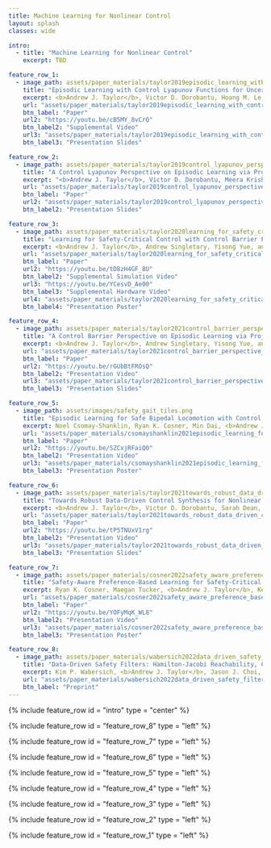 ```yaml
---
title: Machine Learning for Nonlinear Control
layout: splash
classes: wide

intro:
  - title: "Machine Learning for Nonlinear Control"
    excerpt: TBD

feature_row_1:
  - image_path: assets/paper_materials/taylor2019episodic_learning_with_control_lyapunov_functions_for_uncertain_robotic_systems/episodic_learning.png
    title: "Episodic Learning with Control Lyapunov Functions for Uncertain Robotic Systems"
    excerpt: <b>Andrew J. Taylor</b>, Victor D. Dorobantu, Hoang M. Le, Yisong Yue, and Aaron D. Ames, in <i>Proceedings of the IEEE/RSJ International Conference on Intelligent Robotics and Systems (IROS)</i>, Macau, China, 2019, pp. 6878-6884. <br> <br> <b>Abstract:</b> Many modern nonlinear control methods aim to endow systems with guaranteed properties, such as stability or safety, and have been successfully applied to the domain of robotics. However, model uncertainty remains a persistent challenge, weakening theoretical guarantees and causing implementation failures on physical systems. This paper develops a machine learning framework centered around Control Lyapunov Functions (CLFs) to adapt to parametric uncertainty and unmodeled dynamics in general robotic systems. Our proposed method proceeds by iteratively updating estimates of Lyapunov function derivatives and improving controllers, ultimately yielding a stabilizing quadratic program model-based controller. We validate our approach on a planar Segway simulation, demonstrating substantial performance improvements by iteratively refining on a base model-free controller.
    url: "assets/paper_materials/taylor2019episodic_learning_with_control_lyapunov_functions_for_uncertain_robotic_systems/paper.pdf"
    btn_label: "Paper"
    url2: "https://youtu.be/cB5MY_8vCrQ"
    btn_label2: "Supplemental Video"
    url3: "assets/paper_materials/taylor2019episodic_learning_with_control_lyapunov_functions_for_uncertain_robotic_systems/presentation_slides.pdf"
    btn_label3: "Presentation Slides"

feature_row_2:
  - image_path: assets/paper_materials/taylor2019control_lyapunov_perspective_on_episodic_learning_via_projection_to_state_stability/heatmaps.png
    title: "A Control Lyapunov Perspective on Episodic Learning via Projection to State Stability"
    excerpt: "<b>Andrew J. Taylor</b>, Victor D. Dorobantu, Meera Krishnamoorthy, Hoang M. Le, Yisong Yue, and Aaron D. Ames, in <i>Proceedings of the IEEE 58th Conference on Decision and Control (CDC)</i>, Nice, France, 2019, pp. 1448-1455. <br> <br> <b>Abstract:</b> The goal of this paper is to understand the impact of learning on control synthesis from a Lyapunov function perspective.  In particular, rather than consider uncertainties in the full system dynamics, we employ Control Lyapunov Functions (CLFs) as low-dimensional projections. To understand and characterize the uncertainty that these projected dynamics introduce in the system, we introduce a new notion: Projection to State Stability (PSS). PSS can be viewed as a variant of Input to State Stability defined on projected dynamics, and enables characterizing  robustness of a CLF with respect to the data used to learn system uncertainties. We use PSS to bound uncertainty in affine control, and demonstrate that a practical episodic learning approach can use PSS to characterize uncertainty in the CLF for robust control synthesis."
    url: "assets/paper_materials/taylor2019control_lyapunov_perspective_on_episodic_learning_via_projection_to_state_stability/paper.pdf"
    btn_label: "Paper"
    url2: "assets/paper_materials/taylor2019control_lyapunov_perspective_on_episodic_learning_via_projection_to_state_stability/presentation_slides.pdf"
    btn_label2: "Presentation Slides"

feature_row_3:
  - image_path: assets/paper_materials/taylor2020learning_for_safety_critical_control_with_control_barrier_functions/segway_hardware.png
    title: "Learning for Safety-Critical Control with Control Barrier Functions"
    excerpt: <b>Andrew J. Taylor</b>, Andrew Singletary, Yisong Yue, and Aaron D. Ames, in <i>Proceedings of the 2nd Conference on Learning for Dynamics and Control (L4DC)</i>, Berkeley, CA, USA, 2020, pp. 708-717. <br> <br> <b>Abstract:</b>  Modern nonlinear control theory seeks to endow systems with properties of stability and safety, and have been deployed successfully in multiple domains. Despite this success, model uncertainty remains a significant challenge in synthesizing safe controllers, leading to degradation in the properties provided by the controllers. This paper develops a machine learning framework utilizing Control Barrier Functions (CBFs) to reduce model uncertainty as it impact the safe behavior of a system. This approach iteratively collects data and updates a controller, ultimately achieving safe behavior. We validate this method in simulation and experimentally on a Segway platform.
    url: "assets/paper_materials/taylor2020learning_for_safety_critical_control_with_control_barrier_functions/paper.pdf"
    btn_label: "Paper"
    url2: "https://youtu.be/tD8zH4GF_8U"
    btn_label2: "Supplemental Simulation Video"
    url3: "https://youtu.be/YCesvD_Ae00"
    btn_label3: "Supplemental Hardware Video"
    url4: "assets/paper_materials/taylor2020learning_for_safety_critical_control_with_control_barrier_functions/presentation_poster.pdf"
    btn_label4: "Presentation Poster"

feature_row_4:
  - image_path: assets/paper_materials/taylor2021control_barrier_perspective_on_episodic_learning_via_projection_to_state_safety/pssf.png
    title: "A Control Barrier Perspective on Episodic Learning via Projection-to-State Safety"
    excerpt: <b>Andrew J. Taylor</b>, Andrew Singletary, Yisong Yue, and Aaron D. Ames, <i>IEEE Control Systems Letters</i>, vol. 5, no.3, pp. 1029-1024, 2021. <br> <br> <b>Abstract:</b>  In this paper we seek to quantify the ability of learning to improve safety guarantees endowed by Control Barrier Functions (CBFs). In particular, we investigate how model uncertainty in the time derivative of a CBF can be reduced via learning, and how this leads to stronger statements on the safe behavior of a system. To this end, we build upon the idea of Input-to-State Safety (ISSf) to define Projection-to-State Safety (PSSf), which characterizes degradation in safety in terms of a projected disturbance. This enables the direct quantification of both how learning can improve safety guarantees, and how bounds on learning error translate to bounds on degradation in safety. We demonstrate that a practical episodic learning approach can use PSSf to reduce uncertainty and improve safety guarantees in simulation and experimentally.
    url: "assets/paper_materials/taylor2021control_barrier_perspective_on_episodic_learning_via_projection_to_state_safety/paper.pdf"
    btn_label: "Paper"
    url2: "https://youtu.be/rGUbBtFROsQ"
    btn_label2: "Presentation Video"
    url3: "assets/paper_materials/taylor2021control_barrier_perspective_on_episodic_learning_via_projection_to_state_safety/presentation_slides.pdf"
    btn_label3: "Presentation Slides"

feature_row_5:
  - image_path: assets/images/safety_gait_tiles.png
    title: "Episodic Learning for Safe Bipedal Locomotion with Control Barrier Functions and Projection-to-State Safety"
    excerpt: Noel Csomay-Shanklin, Ryan K. Cosner, Min Dai, <b>Andrew J. Taylor</b>, and Aaron D. Ames, in <i>Proceedings of the 3rd Conference on Learning for Dynamics and Control (L4DC)</i>, Zürich, Switzerland, 2021, pp. 1041-1053. <br> <br> <b>Abstract:</b>  This paper combines episodic learning and control barrier functions in the setting of bipedal locomotion. The safety guarantees that control barrier functions provide are only valid with perfect model knowledge; however, this assumption cannot be met on hardware platforms. To address this, we utilize the notion of projection-to-state safety paired with a machine learning framework in an attempt to learn the model uncertainty as it affects the barrier functions. The proposed approach is demonstrated both in simulation and on hardware for the AMBER-3M bipedal robot in the context of the stepping-stone problem, which requires precise foot placement while walking dynamically.
    url: "assets/paper_materials/csomayshanklin2021episodic_learning_for_safe_bipedal_locomotion_with_control_barrier_functions_and_projection_to_state_safety/paper.pdf"
    btn_label: "Paper"
    url2: "https://youtu.be/SZCxjRFaiQ0"
    btn_label2: "Presentation Video"
    url3: "assets/paper_materials/csomayshanklin2021episodic_learning_for_safe_bipedal_locomotion_with_control_barrier_functions_and_projection_to_state_safety/presentation_poster.pdf"
    btn_label3: "Presentation Poster"

feature_row_6:
  - image_path: assets/paper_materials/taylor2021towards_robust_data_driven_control_synthesis_for_nonlinear_systems_with_actuation_uncertainty/feasible_set.png
    title: "Towards Robust Data-Driven Control Synthesis for Nonlinear Systems with Actuation Uncertainty"
    excerpt: <b>Andrew J. Taylor</b>, Victor D. Dorobantu, Sarah Dean, Benjamin Recht, Yisong Yue, and Aaron D. Ames, in <i>Proceedings of the IEEE 60th Conference on Decision and Control (CDC)</i>, Austin, TX, USA, 2021, pp. 6469-6476. <br> <br> <b>Abstract:</b>  Modern nonlinear control theory seeks to endow systems with properties such as stability and safety, and has been deployed successfully across various domains. Despite this success, model uncertainty remains a significant challenge in ensuring that model-based controllers transfer to real world systems. This paper develops a data-driven approach to robust control synthesis in the presence of model uncertainty using Control Certificate Functions (CCFs), resulting in a convex optimization based controller for achieving properties like stability and safety. An important benefit of our framework is nuanced data-dependent guarantees, which in principle can yield sample-efficient data collection approaches that need not fully determine the input-to-state relationship. This work serves as a starting point for addressing important questions at the intersection of nonlinear control theory and non-parametric learning, both theoretical and in application. We demonstrate the efficiency of the proposed method with respect to input data in simulation with an inverted pendulum in multiple experimental settings.
    url: "assets/paper_materials/taylor2021towards_robust_data_driven_control_synthesis_for_nonlinear_systems_with_actuation_uncertainty/paper.pdf"
    btn_label: "Paper"
    url2: "https://youtu.be/tP5TNUxV1rg"
    btn_label2: "Presentation Video"
    url3: "assets/paper_materials/taylor2021towards_robust_data_driven_control_synthesis_for_nonlinear_systems_with_actuation_uncertainty/presentation_slides.pdf"
    btn_label3: "Presentation Slides"

feature_row_7:
  - image_path: assets/paper_materials/cosner2022safety_aware_preference_based_learning_for_safety_critical_control/quad_obstacles.png
    title: "Safety-Aware Preference-Based Learning for Safety-Critical Control"
    excerpt: Ryan K. Cosner, Maegan Tucker, <b>Andrew J. Taylor</b>, Kejun Li, Tamas G. Molnár, Wyatt Ubellacker, Anil Alan, Gabor Orosz, Yisong Yue, and Aaron D. Ames, in <i>Proceedings of the 4th Conference on Learning for Dynamics and Control (L4DC)</i>, Palo Alto, CA, USA, 2022, pp. 1020-1033. <br> <br> <b>Abstract:</b>  Bringing dynamic robots into the wild requires a tenuous balance between performance and safety. Yet controllers designed to provide robust safety guarantees often result in conservative behavior, and tuning these controllers to find the ideal trade-off between performance and safety typically requires domain expertise or a carefully constructed reward function. This work presents a design paradigm for systematically achieving behaviors that balance performance and robust safety by integrating <i>safety-aware</i> Preference-Based Learning (PBL) with Control Barrier Functions (CBFs). Fusing these concepts---safety-aware learning and safety-critical control---gives a robust means to achieve safe behaviors on complex robotic systems in practice. We demonstrate the capability of this design paradigm to achieve safe and performant perception-based autonomous operation of a quadrupedal robot both in simulation and experimentally on hardware.
    url: "assets/paper_materials/cosner2022safety_aware_preference_based_learning_for_safety_critical_control/paper.pdf"
    btn_label: "Paper"
    url2: "https://youtu.be/YOFyMqK_WL8"
    btn_label2: "Presentation Video"
    url3: "assets/paper_materials/cosner2022safety_aware_preference_based_learning_for_safety_critical_control/presentation_poster.pdf"
    btn_label3: "Presentation Poster"

feature_row_8:
  - image_path: assets/paper_materials/wabersich2022data_driven_safety_filters_hamilton_jacobi_reachability_control_barrier_functions_and_predictive_methods_for_uncertain_systems/safety_overview.png
    title: "Data-Driven Safety Filters: Hamilton-Jacobi Reachability, Control Barrier Functions, and Predictive Methods for Uncertain Systems"
    excerpt: Kim P. Wabersich, <b>Andrew J. Taylor</b>, Jason J. Choi, K. Sreenath, Claire J. Tomlin, Aaron D. Ames, and Melanie N. Zeilinger, submitted to <i>IEEE Control Systems</i>, 2022. <br> <br> <b>Summary:</b> Some of the most challenging problems in control typically consist of minimizing an objective function under safety constraints and physical limitations. These often conflicting requirements render classical stabilization-based control design tricky, and even modern learning-based alternatives rarely provide strict safety guarantees `out-of-the-box'. Safety filters address this limitation through a modular approach to safety. The first part of this article formalizes an ideal safety filter to enhance any controller with safety guarantees and provides a tutorial-style exposition of invariance-based methods using Hamilton-Jacobi reachability, control barrier functions, and predictive control related techniques. While the first part assumes perfect knowledge of the system dynamics, the second part bridges the gap toward real-world applications through data-driven model corrections. To this end, deterministic-, robust-, and probabilistic model learning techniques are outlined, and a selection of mini-tutorials for learning-based safety filters is provided. The article concludes with recent applications to demonstrate the capability of various safety filter formulations when combined with stabilizing controllers, learning-based controllers, and even humans.
    url: "assets/paper_materials/wabersich2022data_driven_safety_filters_hamilton_jacobi_reachability_control_barrier_functions_and_predictive_methods_for_uncertain_systems/preprint.pdf"
    btn_label: "Preprint"
---
```


{% include feature_row id = "intro" type = "center" %}

{% include feature_row id = "feature_row_8" type = "left" %}

{% include feature_row id = "feature_row_7" type = "left" %}

{% include feature_row id = "feature_row_6" type = "left" %}

{% include feature_row id = "feature_row_5" type = "left" %}

{% include feature_row id = "feature_row_4" type = "left" %}

{% include feature_row id = "feature_row_3" type = "left" %}

{% include feature_row id = "feature_row_2" type = "left" %}

{% include feature_row id = "feature_row_1" type = "left" %}

